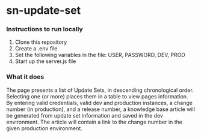 # sn-update-set
### Instructions to run locally
1. Clone this repository
2. Create a .env file
  1. Set the following variables in the file: USER, PASSWORD, DEV, PROD
3. Start up the server.js file

### What it does
The page presents a list of Update Sets, in descending chronological order. Selecting one (or more) places them in a table to view pages information.
By entering valid credentials, valid dev and production instances, a change number (in production), and a release number, a knowledge base article will be generated from update set information and saved in the dev environment.
The article will contain a link to the change number in the given production environment.
